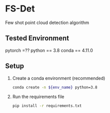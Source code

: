 # FS-Det

Few shot point cloud detection algorithm

## Tested Environment

pytorch =??
python == 3.8
conda == 4.11.0

## Setup

1. Create a conda environment (recommended)

    ```bash
    conda create -n ${env_name} python=3.8
    ```


2. Run the requirements file

    ```bash
    pip install -r requirements.txt
    ```
